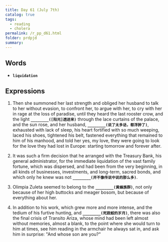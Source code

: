 ```yaml
---
title: Day 61 (July 7th)
catalog: true
tags: 
  - reading
  - cholera
permalink: /r_pp_d61.html
folder: prdpjd
summary: 
---
```


## Words

-   <b data-toggle="tooltip" data-original-title="{{site.data.glossary.liquidation}}">`liquidation`</b>



## Expressions

1.  Then she summoned her last strength and obliged her husband to talk to her without evasion, to confront her, to argue with her, to cry with her in rage at the loss of paradise, until they heard the last rooster crow, and the light <b data-toggle="tooltip" data-original-title="{{site.data.answers.61_a}}">`________([阳光]透进来)`</b> through the lace curtains of the palace, and the sun rose, and her husband, <b data-toggle="tooltip" data-original-title="{{site.data.answers.61_a2}}">`________(说了太多话，都浮肿了)`</b>, exhausted with lack of sleep, his heart fortified with so much weeping, laced his shoes, tightened his belt, fastened everything that remained to him of his manhood, and told her yes, my love, they were going to look for the love they had lost in Europe: starting tomorrow and forever after.

2.  It was such a firm decision that he arranged with the Treasury Bank, his general administrator, for the immediate liquidation of the vast family fortune, which was dispersed, and had been from the very beginning, in all kinds of businesses, investments, and long-term, sacred bonds, and which only he knew was not <b data-toggle="tooltip" data-original-title="{{site.data.answers.61_b}}">`________(并不像传说中说的那么多)`</b>.

3.  Olimpia Zuleta seemed to belong to the <b data-toggle="tooltip" data-original-title="{{site.data.answers.61_c}}">`________(黄蜂族群)`</b>, not only because of her high buttocks and meager bosom, but because of everything about her.

4.  In addition to his work, which grew more and more intense, and the tedium of his furtive hunting, and <b data-toggle="tooltip" data-original-title="{{site.data.answers.61_d}}">`________(死寂般的岁月)`</b>, there was also the final crisis of Transito Ariza, whose mind had been left almost without memories, almost a blank, to the point where she would turn to him at times, see him reading in the armchair he always sat in, and ask him in surprise: "And whose son are you?"